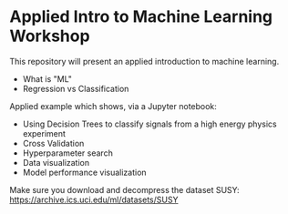 # Applied Intro to Machine Learning Workshop

This repository will present an applied introduction to machine learning.

* What is "ML"
* Regression vs Classification

Applied example which shows, via a Jupyter notebook:
* Using Decision Trees to classify signals from a high energy physics experiment
* Cross Validation
* Hyperparameter search
* Data visualization
* Model performance visualization

Make sure you download and decompress the dataset SUSY:
https://archive.ics.uci.edu/ml/datasets/SUSY
